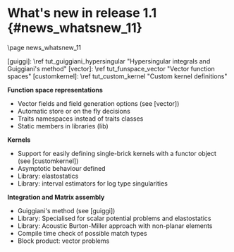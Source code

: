 What's new in release 1.1 {#news_whatsnew_11}
=========================

\page news_whatsnew_11

[guiggi]: \ref tut_guiggiani_hypersingular "Hypersingular integrals and Guiggiani's method"
[vector]: \ref tut_funspace_vector "Vector function spaces"
[customkernel]: \ref tut_custom_kernel "Custom kernel definitions"

**Function space representations**
- Vector fields and field generation options (see [vector])
- Automatic store or on the fly decisions
- Traits namespaces instead of traits classes
- Static members in libraries (lib)

**Kernels**
- Support for easily defining single-brick kernels with a functor object (see [customkernel])
- Asymptotic behaviour defined
- Library: elastostatics
- Library: interval estimators for log type singularities

**Integration and Matrix assembly**
- Guiggiani's method (see [guiggi])
- Library: Specialised for scalar potential problems and elastostatics
- Library: Acoustic Burton-Miller approach with non-planar elements
- Compile time check of possible match types
- Block product: vector problems 


